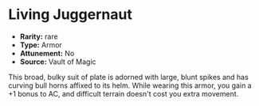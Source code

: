 
# Living Juggernaut

* **Rarity:** rare
* **Type:** Armor
* **Attunement:** No
* **Source:** Vault of Magic


This broad, bulky suit of plate is adorned with large, blunt spikes and has curving bull horns affixed to its helm. While wearing this armor, you gain a +1 bonus to AC, and difficult terrain doesn't cost you extra movement.
